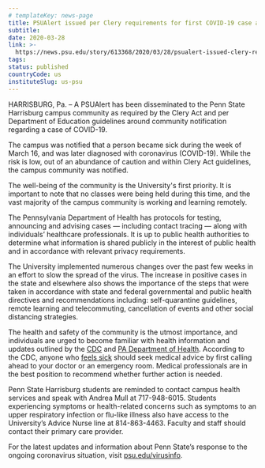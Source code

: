 ```yaml
---
# templateKey: news-page
title: PSUAlert issued per Clery requirements for first COVID-19 case at Harrisburg
subtitle:
date: 2020-03-28
link: >-
  https://news.psu.edu/story/613368/2020/03/28/psualert-issued-clery-requirements-first-covid-19-case-harrisburg
tags:
status: published
countryCode: us
instituteSlug: us-psu
---
```

<div class="field field-name-body field-type-text-with-summary field-label-hidden">

<div class="field-items">

<div class="field-item even" property="content:encoded">

HARRISBURG, Pa. – A PSUAlert has been disseminated to the Penn State Harrisburg campus community as required by the Clery Act and per Department of Education guidelines around community notification regarding a case of COVID-19.

The campus was notified that a person became sick during the week of March 16, and was later diagnosed with coronavirus (COVID-19). While the risk is low, out of an abundance of caution and within Clery Act guidelines, the campus community was notified. 

The well-being of the community is the University's first priority. It is important to note that no classes were being held during this time, and the vast majority of the campus community is working and learning remotely. 

The Pennsylvania Department of Health has protocols for testing, announcing and advising cases — including contact tracing — along with individuals’ healthcare professionals. It is up to public health authorities to determine what information is shared publicly in the interest of public health and in accordance with relevant privacy requirements.

The University implemented numerous changes over the past few weeks in an effort to slow the spread of the virus. The increase in positive cases in the state and elsewhere also shows the importance of the steps that were taken in accordance with state and federal governmental and public health directives and recommendations including: self-quarantine guidelines, remote learning and telecommuting, cancellation of events and other social distancing strategies.

The health and safety of the community is the utmost importance, and individuals are urged to become familiar with health information and updates outlined by the [CDC](https://nam01.safelinks.protection.outlook.com/?url=https%3A%2F%2Fwww.cdc.gov%2Fcoronavirus&data=02%7C01%7Crap142%40psu.edu%7Cca8e18776149420a594308d7d1120b9b%7C7cf48d453ddb4389a9c1c115526eb52e%7C0%7C0%7C637207747736152430&sdata=f85omVez5RDj8AKh15unK5GstT43jQ7zGUZ8vnGIhiA%3D&reserved=0) and [PA Department of Health](https://nam01.safelinks.protection.outlook.com/?url=https%3A%2F%2Fwww.health.pa.gov%2Ftopics%2Fdisease%2Fcoronavirus%2FPages%2FCoronavirus.aspx&data=02%7C01%7Crap142%40psu.edu%7Cca8e18776149420a594308d7d1120b9b%7C7cf48d453ddb4389a9c1c115526eb52e%7C0%7C0%7C637207747736162428&sdata=O5yUcn7e5ctZCp4JcP8vgoblv8zcXoAejtBax8HvPCE%3D&reserved=0). According to the CDC, anyone who [feels sick](https://nam01.safelinks.protection.outlook.com/?url=https%3A%2F%2Fwww.cdc.gov%2Fcoronavirus%2F2019-ncov%2Fif-you-are-sick%2Findex.html&data=02%7C01%7Crap142%40psu.edu%7Cca8e18776149420a594308d7d1120b9b%7C7cf48d453ddb4389a9c1c115526eb52e%7C0%7C0%7C637207747736162428&sdata=wHPe9GdNGbpR2B6792FyaYbxhwlyFOubGX1QuY%2F%2BXzM%3D&reserved=0) should seek medical advice by first calling ahead to your doctor or an emergency room. Medical professionals are in the best position to recommend whether further action is needed.

Penn State Harrisburg students are reminded to contact campus health services and speak with Andrea Mull at 717-948-6015\. Students experiencing symptoms or health-related concerns such as symptoms to an upper respiratory infection or flu-like illness also have access to the University’s Advice Nurse line at 814-863-4463\. Faculty and staff should contact their primary care provider.

For the latest updates and information about Penn State’s response to the ongoing coronavirus situation, visit [psu.edu/virusinfo](https://sites.psu.edu/virusinfo/). 

</div>

</div>

</div>
